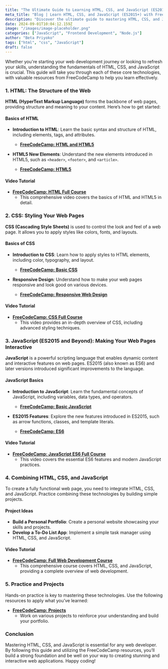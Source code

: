 ```yaml
---
title: "The Ultimate Guide to Learning HTML, CSS, and JavaScript (ES2015+)"
meta_title: "Blog | Learn HTML, CSS, and JavaScript (ES2015+) with FreeCodeCamp - Ultimate Guide"
description: "Discover the ultimate guide to mastering HTML, CSS, and JavaScript (ES2015+) with comprehensive tutorials and video resources from FreeCodeCamp. Build a strong foundation in web development with practical projects and expert guidance."
date: 2024-09-01T10:04:12.159Z
image: "/images/image-placeholder.png"
categories: ["JavaScript", "Frontend Development", "Node.js"]
author: "Beta Priyoko"
tags: ["html", "css", "JavaScript"]
draft: false
---
```


Whether you're starting your web development journey or looking to refresh your skills, understanding the fundamentals of HTML, CSS, and JavaScript is crucial. This guide will take you through each of these core technologies, with valuable resources from FreeCodeCamp to help you learn effectively.

### **1. HTML: The Structure of the Web**

**HTML (HyperText Markup Language)** forms the backbone of web pages, providing structure and meaning to your content. Here’s how to get started:

#### **Basics of HTML**

- **Introduction to HTML**: Learn the basic syntax and structure of HTML, including elements, tags, and attributes.

  - **[FreeCodeCamp: HTML and HTML5](https://www.freecodecamp.org/learn/responsive-web-design/basic-html-and-html5/)**

- **HTML5 New Elements**: Understand the new elements introduced in HTML5, such as `<header>`, `<footer>`, and `<article>`.
  - **[FreeCodeCamp: HTML5](https://www.freecodecamp.org/learn/responsive-web-design/basic-html-and-html5/)**

#### **Video Tutorial**

- **[FreeCodeCamp: HTML Full Course](https://www.youtube.com/watch?v=pQN-pnXPaVg)**
  - This comprehensive video covers the basics of HTML and HTML5 in detail.

### **2. CSS: Styling Your Web Pages**

**CSS (Cascading Style Sheets)** is used to control the look and feel of a web page. It allows you to apply styles like colors, fonts, and layouts.

#### **Basics of CSS**

- **Introduction to CSS**: Learn how to apply styles to HTML elements, including color, typography, and layout.

  - **[FreeCodeCamp: Basic CSS](https://www.freecodecamp.org/learn/responsive-web-design/basic-css/)**

- **Responsive Design**: Understand how to make your web pages responsive and look good on various devices.
  - **[FreeCodeCamp: Responsive Web Design](https://www.freecodecamp.org/learn/responsive-web-design/)**

#### **Video Tutorial**

- **[FreeCodeCamp: CSS Full Course](https://www.youtube.com/watch?v=1Rs2ND1ryYc)**
  - This video provides an in-depth overview of CSS, including advanced styling techniques.

### **3. JavaScript (ES2015 and Beyond): Making Your Web Pages Interactive**

**JavaScript** is a powerful scripting language that enables dynamic content and interactive features on web pages. ES2015 (also known as ES6) and later versions introduced significant improvements to the language.

#### **JavaScript Basics**

- **Introduction to JavaScript**: Learn the fundamental concepts of JavaScript, including variables, data types, and operators.

  - **[FreeCodeCamp: Basic JavaScript](https://www.freecodecamp.org/learn/javascript-algorithms-and-data-structures/basic-javascript/)**

- **ES2015 Features**: Explore the new features introduced in ES2015, such as arrow functions, classes, and template literals.
  - **[FreeCodeCamp: ES6](https://www.freecodecamp.org/learn/javascript-algorithms-and-data-structures/es6/)**

#### **Video Tutorial**

- **[FreeCodeCamp: JavaScript ES6 Full Course](https://youtu.be/PkZNo7MFNFg?si=lFnGXbNzTiFhnTqu)**
  - This video covers the essential ES6 features and modern JavaScript practices.

### **4. Combining HTML, CSS, and JavaScript**

To create a fully functional web page, you need to integrate HTML, CSS, and JavaScript. Practice combining these technologies by building simple projects.

#### **Project Ideas**

- **Build a Personal Portfolio**: Create a personal website showcasing your skills and projects.
- **Develop a To-Do List App**: Implement a simple task manager using HTML, CSS, and JavaScript.

#### **Video Tutorial**

- **[FreeCodeCamp: Full Web Development Course](https://youtu.be/zJSY8tbf_ys?si=w-RzqTw2ABLGzBPi)**
  - This comprehensive course covers HTML, CSS, and JavaScript, providing a complete overview of web development.

### **5. Practice and Projects**

Hands-on practice is key to mastering these technologies. Use the following resources to apply what you’ve learned:

- **[FreeCodeCamp: Projects](https://www.freecodecamp.org/learn/)**
  - Work on various projects to reinforce your understanding and build your portfolio.

### **Conclusion**

Mastering HTML, CSS, and JavaScript is essential for any web developer. By following this guide and utilizing the FreeCodeCamp resources, you’ll build a strong foundation and be well on your way to creating stunning and interactive web applications. Happy coding!
